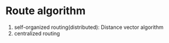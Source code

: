 # Route algorithm

1. self-organized routing(distributed): Distance vector algorithm
2. centralized routing
